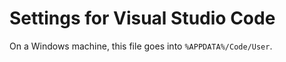 # Settings for Visual Studio Code

On a Windows machine, this file goes into `%APPDATA%/Code/User`.
